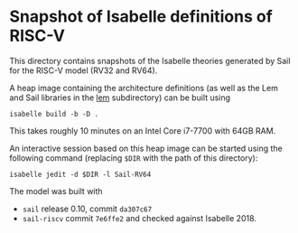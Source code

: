 # Snapshot of Isabelle definitions of RISC-V

This directory contains snapshots of the Isabelle theories generated by Sail
for the RISC-V model (RV32 and RV64).

A heap image containing the architecture definitions (as well as the Lem and
Sail libraries in the [lem](lem/) subdirectory) can be built using

```
isabelle build -b -D .
```

This takes roughly 10 minutes on an Intel Core i7-7700 with 64GB RAM.

An interactive session based on this heap image can be started using the
following command (replacing `$DIR` with the path of this directory):

```
isabelle jedit -d $DIR -l Sail-RV64
```

The model was built with
* `sail` release 0.10, commit `da307c67`
* `sail-riscv` commit `7e6ffe2`
and checked against Isabelle 2018.
